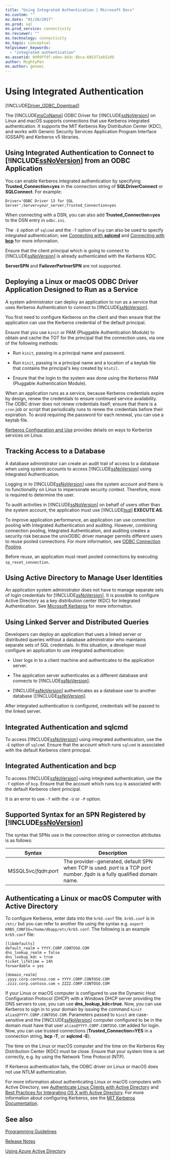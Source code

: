 ```yaml
---
title: "Using Integrated Authentication | Microsoft Docs"
ms.custom: ""
ms.date: "01/20/2017"
ms.prod: sql
ms.prod_service: connectivity
ms.reviewer: ""
ms.technology: connectivity
ms.topic: conceptual
helpviewer_keywords: 
  - "integrated authentication"
ms.assetid: 9499ffdf-e0ee-4d3c-8bca-605371eb52d9
author: MightyPen
ms.author: genemi
---
```

# Using Integrated Authentication
[!INCLUDE[Driver_ODBC_Download](../../../includes/driver_odbc_download.md)]

The [!INCLUDE[msCoName](../../../includes/msconame_md.md)] ODBC Driver for [!INCLUDE[ssNoVersion](../../../includes/ssnoversion-md.md)] on Linux and macOS supports connections that use Kerberos integrated authentication. It supports the MIT Kerberos Key Distribution Center (KDC), and works with Generic Security Services Application Program Interface (GSSAPI) and Kerberos v5 libraries.
  
## Using Integrated Authentication to Connect to [!INCLUDE[ssNoVersion](../../../includes/ssnoversion-md.md)] from an ODBC Application  

You can enable Kerberos integrated authentication by specifying **Trusted_Connection=yes** in the connection string of **SQLDriverConnect** or **SQLConnect**. For example:  

```
Driver='ODBC Driver 13 for SQL Server';Server=your_server;Trusted_Connection=yes  
```
  
When connecting with a DSN, you can also add **Trusted_Connection=yes** to the DSN entry in `odbc.ini`.
  
The `-E` option of `sqlcmd` and the `-T` option of `bcp` can also be used to specify integrated authentication; see [Connecting with **sqlcmd**](../../../connect/odbc/linux-mac/connecting-with-sqlcmd.md) and [Connecting with **bcp**](../../../connect/odbc/linux-mac/connecting-with-bcp.md) for more information.

Ensure that the client principal which is going to connect to [!INCLUDE[ssNoVersion](../../../includes/ssnoversion-md.md)] is already authenticated with the Kerberos KDC.
  
**ServerSPN** and **FailoverPartnerSPN** are not supported.  
  
## Deploying a Linux or macOS ODBC Driver Application Designed to Run as a Service

A system administrator can deploy an application to run as a service that uses Kerberos Authentication to connect to [!INCLUDE[ssNoVersion](../../../includes/ssnoversion-md.md)].  
  
You first need to configure Kerberos on the client and then ensure that the application can use the Kerberos credential of the default principal.

Ensure that you use `kinit` or PAM (Pluggable Authentication Module) to obtain and cache the TGT for the principal that the connection uses, via one of the following methods:  
  
-   Run `kinit`, passing in a principal name and password.  
  
-   Run `kinit`, passing in a principal name and a location of a keytab file that contains the principal's key created by `ktutil`.  
  
-   Ensure that the login to the system was done using the Kerberos PAM (Pluggable Authentication Module).

When an application runs as a service, because Kerberos credentials expire by design, renew the credentials to ensure continued service availability. The ODBC driver does not renew credentials itself; ensure that there is a `cron` job or script that periodically runs to renew the credentials before their expiration. To avoid requiring the password for each renewal, you can use a keytab file.  
  
[Kerberos Configuration and Use](https://commons.oreilly.com/wiki/index.php/Linux_in_a_Windows_World/Centralized_Authentication_Tools/Kerberos_Configuration_and_Use) provides details on ways to Kerberize services on Linux.
  
## Tracking Access to a Database

A database administrator can create an audit trail of access to a database when using system accounts to access [!INCLUDE[ssNoVersion](../../../includes/ssnoversion-md.md)] using Integrated Authentication.  
  
Logging in to [!INCLUDE[ssNoVersion](../../../includes/ssnoversion-md.md)] uses the system account and there is no functionality on Linux to impersonate security context. Therefore, more is required to determine the user.
  
To audit activities in [!INCLUDE[ssNoVersion](../../../includes/ssnoversion-md.md)] on behalf of users other than the system account, the application must use [!INCLUDE[tsql](../../../includes/tsql-md.md)] **EXECUTE AS**.  
  
To improve application performance, an application can use connection pooling with Integrated Authentication and auditing. However, combining connection pooling, Integrated Authentication, and auditing creates a security risk because the unixODBC driver manager permits different users to reuse pooled connections. For more information, see [ODBC Connection Pooling](http://www.unixodbc.org/doc/conn_pool.html).  

Before reuse, an application must reset pooled connections by executing `sp_reset_connection`.  

## Using Active Directory to Manage User Identities

An application system administrator does not have to manage separate sets of login credentials for [!INCLUDE[ssNoVersion](../../../includes/ssnoversion-md.md)]. It is possible to configure Active Directory as a key distribution center (KDC) for Integrated Authentication. See [Microsoft Kerberos](/windows/desktop/SecAuthN/microsoft-kerberos) for more information.

## Using Linked Server and Distributed Queries

Developers can deploy an application that uses a linked server or distributed queries without a database administrator who maintains separate sets of SQL credentials. In this situation, a developer must configure an application to use integrated authentication:  
  
-   User logs in to a client machine and authenticates to the application server.  
  
-   The application server authenticates as a different database and connects to [!INCLUDE[ssNoVersion](../../../includes/ssnoversion-md.md)].  
  
-   [!INCLUDE[ssNoVersion](../../../includes/ssnoversion-md.md)] authenticates as a database user to another database ([!INCLUDE[ssNoVersion](../../../includes/ssnoversion-md.md)].  
  
After integrated authentication is configured, credentials will be passed to the linked server.  
  
## Integrated Authentication and sqlcmd
To access [!INCLUDE[ssNoVersion](../../../includes/ssnoversion-md.md)] using integrated authentication, use the `-E` option of `sqlcmd`. Ensure that the account which runs `sqlcmd` is associated with the default Kerberos client principal.

## Integrated Authentication and bcp
To access [!INCLUDE[ssNoVersion](../../../includes/ssnoversion-md.md)] using integrated authentication, use the `-T` option of `bcp`. Ensure that the account which runs `bcp` is associated with the default Kerberos client principal. 
  
It is an error to use `-T` with the `-U` or `-P` option.
  
## Supported Syntax for an SPN Registered by [!INCLUDE[ssNoVersion](../../../includes/ssnoversion-md.md)]

The syntax that SPNs use in the connection string or connection attributes is as follows:  

|Syntax|Description|  
|----------|---------------|  
|MSSQLSvc/*fqdn*:*port*|The provider-generated, default SPN when TCP is used. *port* is a TCP port number. *fqdn* is a fully qualified domain name.|  
  
## Authenticating a Linux or macOS Computer with Active Directory

To configure Kerberos, enter data into the `krb5.conf` file. `krb5.conf` is in `/etc/` but you can refer to another file using the syntax e.g. `export KRB5_CONFIG=/home/dbapp/etc/krb5.conf`. The following is an example `krb5.conf` file:  
  
```  
[libdefaults]  
default_realm = YYYY.CORP.CONTOSO.COM  
dns_lookup_realm = false  
dns_lookup_kdc = true  
ticket_lifetime = 24h  
forwardable = yes  
  
[domain_realm]  
.yyyy.corp.contoso.com = YYYY.CORP.CONTOSO.COM  
.zzzz.corp.contoso.com = ZZZZ.CORP.CONTOSO.COM  
```  
  
If your Linux or macOS computer is configured to use the Dynamic Host Configuration Protocol (DHCP) with a Windows DHCP server providing the DNS servers to use, you can use **dns_lookup_kdc=true**. Now, you can use Kerberos to sign in to your domain by issuing the command `kinit alias@YYYY.CORP.CONTOSO.COM`. Parameters passed to `kinit` are case-sensitive and the [!INCLUDE[ssNoVersion](../../../includes/ssnoversion-md.md)] computer configured to be in the domain must have that user `alias@YYYY.CORP.CONTOSO.COM` added for login. Now, you can use trusted connections (**Trusted_Connection=YES** in a connection string, **bcp -T**, or **sqlcmd -E**).  
  
The time on the Linux or macOS computer and the time on the Kerberos Key Distribution Center (KDC) must be close. Ensure that your system time is set correctly, e.g. by using the Network Time Protocol (NTP).  

If Kerberos authentication fails, the ODBC driver on Linux or macOS does not use NTLM authentication.  

For more information about authenticating Linux or macOS computers with Active Directory, see [Authenticate Linux Clients with Active Directory](https://technet.microsoft.com/magazine/2008.12.linux.aspx#id0060048) and [Best Practices for Integrating OS X with Active Directory](https://training.apple.com/pdf/Best_Practices_for_Integrating_OS_X_with_Active_Directory.pdf). For more information about configuring Kerberos, see the [MIT Kerberos Documentation](https://web.mit.edu/kerberos/krb5-1.12/doc/index.html).

## See also  
[Programming Guidelines](../../../connect/odbc/linux-mac/programming-guidelines.md)

[Release Notes](../../../connect/odbc/linux-mac/release-notes-odbc-sql-server-linux-mac.md)

[Using Azure Active Directory](../../../connect/odbc/using-azure-active-directory.md)
